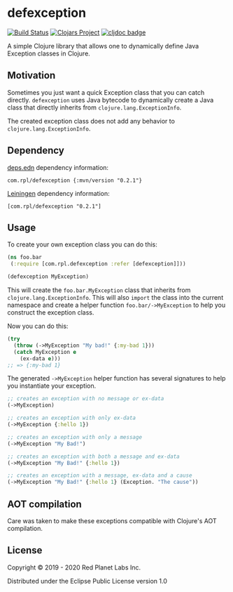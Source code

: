 # defexception
[![Build Status](https://travis-ci.org/redplanetlabs/defexception.svg?branch=master)](https://travis-ci.org/redplanetlabs/defexception)
[![Clojars Project](https://img.shields.io/clojars/v/com.rpl/defexception.svg)](https://clojars.org/com.rpl/defexception)
[![cljdoc
badge](https://cljdoc.org/badge/com.rpl/defexception)](https://cljdoc.org/d/com.rpl/defexception/CURRENT)

A simple Clojure library that allows one to dynamically define Java Exception classes in Clojure.

## Motivation

Sometimes you just want a quick Exception class that you can catch
directly. `defexception` uses Java bytecode to dynamically create a
Java class that directly inherits from `clojure.lang.ExceptionInfo`.

The created exception class does not add any behavior to `clojure.lang.ExceptionInfo`.

## Dependency


[deps.edn](https://clojure.org/guides/deps_and_cli) dependency information:

```
com.rpl/defexception {:mvn/version "0.2.1"}
```

[Leiningen](https://github.com/technomancy/leiningen/) dependency information:

```
[com.rpl/defexception "0.2.1"]
```

## Usage

To create your own exception class you can do this:

```clojure
(ns foo.bar
 (:require [com.rpl.defexception :refer [defexception]]))

(defexception MyException)
```

This will create the `foo.bar.MyException` class that inherits from
`clojure.lang.ExceptionInfo`. This will also `import` the class into
the current namespace and create a helper function
`foo.bar/->MyException` to help you construct the exception class.

Now you can do this:

```clojure
(try
  (throw (->MyException "My bad!" {:my-bad 1}))
  (catch MyException e
    (ex-data e)))
;; => {:my-bad 1}
```

The generated `->MyException` helper function has several signatures
to help you instantiate your exception.

```clojure
;; creates an exception with no message or ex-data
(->MyException)

;; creates an exception with only ex-data
(->MyException {:hello 1})

;; creates an exception with only a message
(->MyException "My Bad!")

;; creates an exception with both a message and ex-data
(->MyException "My Bad!" {:hello 1})

;; creates an exception with a message, ex-data and a cause
(->MyException "My Bad!" {:hello 1} (Exception. "The cause"))
```

## AOT compilation

Care was taken to make these exceptions compatible with Clojure's AOT
compilation.

## License

Copyright © 2019 - 2020 Red Planet Labs Inc.

Distributed under the Eclipse Public License version 1.0
